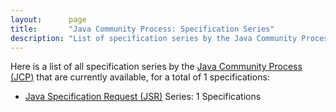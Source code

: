 ```yaml
---
layout:      page
title:       "Java Community Process: Specification Series"
description: "List of specification series by the Java Community Process (JCP)"
---
```


Here is a list of all specification series by the [Java Community Process (JCP)](http://jcp.org/) that are currently available, for a total of 1 specifications:

  * [Java Specification Request (JSR)](JSR) Series: 1 Specifications
